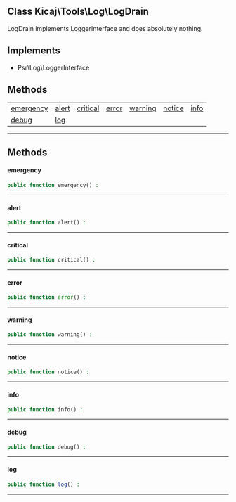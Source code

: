 ## Class Kicaj\Tools\Log\LogDrain
LogDrain implements LoggerInterface and does absolutely nothing.

## Implements

- Psr\Log\LoggerInterface

## Methods

|                          |                          |                          |                          |                          |                          |                          |
| ------------------------ | ------------------------ | ------------------------ | ------------------------ | ------------------------ | ------------------------ | ------------------------ |
| [emergency](#emergency)  |     [alert](#alert)      |  [critical](#critical)   |     [error](#error)      |   [warning](#warning)    |    [notice](#notice)     |      [info](#info)       |
|     [debug](#debug)      |       [log](#log)        |          [](#)           |          [](#)           |          [](#)           |          [](#)           |          [](#)           |

-------
## Methods
#### emergency

```php
public function emergency() : 
```

-------
#### alert

```php
public function alert() : 
```

-------
#### critical

```php
public function critical() : 
```

-------
#### error

```php
public function error() : 
```

-------
#### warning

```php
public function warning() : 
```

-------
#### notice

```php
public function notice() : 
```

-------
#### info

```php
public function info() : 
```

-------
#### debug

```php
public function debug() : 
```

-------
#### log

```php
public function log() : 
```

-------
